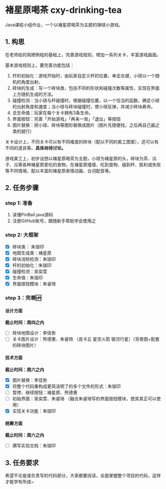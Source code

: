 # 褚星原喝茶 cxy-drinking-tea

Java课程小组作业，一个以褚星原喝茶为主题的弹球小游戏。

## 1. 构思

在老师给的简陋例程的基础上，完善游戏规则，增加一系列关卡，丰富游戏画面。

基本游戏规则上，要完善功能包括：

1. 杆的初始化：游戏开始时，由玩家自定义杆的位置，单击左键，小球以一个随机的角度出射。
2. 砖块的生成：写一个砖块类，包括不同的形状和碰撞次数等属性，实现在界面上方随机生成的方法。
3. 碰撞检测：当小球与杆碰撞时，根据碰撞位置，以一个恰当的函数，确定小球的出射角度和速度；当小球与砖块碰撞时，使小球反弹，并减少砖块寿命。
4. 总生命值：玩家在每个关卡拥有3条生命。
5. 界面按钮：完善「开始游戏」「再来一局」「退出」等按钮
6. 图片替换：把小球、砖块等图形替换成图片（图片先随便找，之后再自己画之类的就行）

关卡设计上，不同关卡可以有不同难度的砖块（配以不同的美工图案），还可以有不同的道具等。**具体尚待讨论。**

游戏美工上，初步设想以褚星原喝茶为主题，小球为褚星原的头，砖块为茶、瓜子、瓜等各种褚星原爱吃的食物，在褚星原撞墙、吃到食物、碰到杆、胜利或失败等不同情境，配以丰富的褚星原表情动画、台词配音等。

## 2. 任务步骤

### step 1: 准备

1. 读懂PinBall.java源码
2. 注册GitHub账号，跟随新手帮助学会使用之

### step 2: 大框架

* [x] 砖块类： 朱珈印
* [x] 地图生成类：褚星原
* [x] 砖块消除检测：朱珈印
* [x] 杆的初始化：朱珈印
* [x] 碰撞检测：吴奕萱
* [x] 生命值：朱珈印
* [x] 界面按钮模块：朱睿琦

### step 3：完善🆙

#### 设计方面

**截止时间：周四之内**

* [ ] 砖块地图设计：李佳弥
* [ ] 关卡图片设计：熊德惠、朱睿琦
  （皮卡丘 星空火箭 银河行星）（背景图+配套的砖块图片）

#### 技术方面

**截止时间：周六之内**

* [x] 图片替换：李佳弥
* [x] 将整个代码重构成更简洁明了的多个文件的形式：朱珈印
* [ ] 暂停、继续按钮：褚星原、熊德惠
* [ ] 初始界面：吴奕萱、朱睿琦
  （融合朱睿琦写的界面按钮模块，使其真正可以使用）
* [x] 实现关卡功能：朱珈印

#### 统筹方面

**截止时间：周六之内**

* [ ] 撰写实验文档：朱珈印

## 3. 任务要求

希望不论是谁负责写的代码部分，大家都要阅读，全面掌握整个项目的代码，这样才能学有所成~
